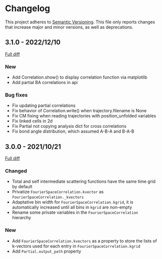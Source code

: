 # Changelog

This project adheres to [Semantic Versioning](https://semver.org/spec/v2.0.0.html). This file only reports changes that increase major and minor versions, as well as deprecations.

## 3.1.0 - 2022/12/10

[Full diff](https://git@framagit.org:atooms/postprocessing/-/compare/3.0.2...3.1.0)

###  New
- Add Correlation.show() to display correlation function via matplotlib
- Add partial BA correlations in api
###  Bug fixes
- Fix updating partial correlations
- Fix behavior of Correlation.write() when trajectory.filename is None
- Fix CM fixing when reading trajectories with position_unfolded variables
- Fix linked cells in 2d
- Fix Partial not copying analysis dict for cross correlations
- Fix bond angle distribution, which assumed A-B-A and B-A-B

## 3.0.0 - 2021/10/21

[Full diff](https://framagit.org/atooms/postprocessing/-/compare/2.7.2...3.0.0)

### Changed
- Total and self intermediate scattering functions have the same time grid by default
- Privatize `FourierSpaceCorrelation.kvector` as `FourierSpaceCorrelation._kvectors`
- Adaptative bin width for `FourierSpaceCorrelation.kgrid`, it is automatically increased until all bins in `kgrid` are non-empty
- Rename some private variables in the `FourierSpaceCorrelation` hierarchy

### New
- Add `FourierSpaceCorrelation.kvectors` as a property to store the lists of k-vectors used for each entry in `FourierSpaceCorrelation.kgrid`
- Add `Partial.output_path` property
